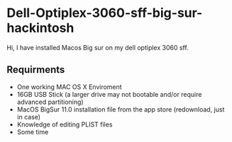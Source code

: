 # Dell-Optiplex-3060-sff-big-sur-hackintosh

Hi, I have installed Macos Big sur on my dell optiplex 3060 sff. 

## Requirments
* One working MAC OS X Enviroment
* 16GB USB Stick (a larger drive may not bootable and/or require advanced partitioning)
* MacOS BigSur 11.0 installation file from the app store (redownload, just in case)
* Knowledge of editing PLIST files
* Some time
